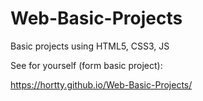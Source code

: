 # Web-Basic-Projects
Basic projects using HTML5, CSS3, JS

See for yourself (form basic project):

https://hortty.github.io/Web-Basic-Projects/
